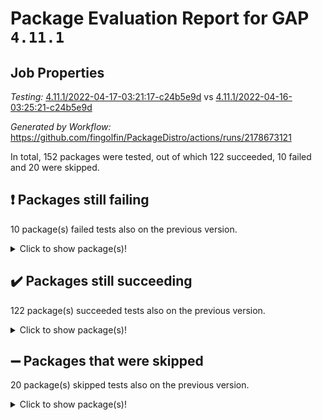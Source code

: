 # Package Evaluation Report for GAP `4.11.1`

## Job Properties

*Testing:* [4.11.1/2022-04-17-03:21:17-c24b5e9d](https://github.com/fingolfin/PackageDistro/blob/data/reports/4.11.1/2022-04-17-03:21:17-c24b5e9d) vs [4.11.1/2022-04-16-03:25:21-c24b5e9d](https://github.com/fingolfin/PackageDistro/blob/data/reports/4.11.1/2022-04-16-03:25:21-c24b5e9d)

*Generated by Workflow:* https://github.com/fingolfin/PackageDistro/actions/runs/2178673121

In total, 152 packages were tested, out of which 122 succeeded, 10 failed and 20 were skipped.

## :exclamation: Packages still failing

10 package(s) failed tests also on the previous version.
<details><summary>Click to show package(s)!</summary>

- fining 1.4.1 [(failure)](https://github.com/fingolfin/PackageDistro/runs/6051417870?check_suite_focus=true)
- francy 1.2.4 [(failure)](https://github.com/fingolfin/PackageDistro/runs/6051417953?check_suite_focus=true)
- hap 1.38 [(failure)](https://github.com/fingolfin/PackageDistro/runs/6051418082?check_suite_focus=true)
- normalizinterface 1.3.2 [(failure)](https://github.com/fingolfin/PackageDistro/runs/6051418629?check_suite_focus=true)
- packagemanager 1.2 [(failure)](https://github.com/fingolfin/PackageDistro/runs/6051418758?check_suite_focus=true)
- recog 1.3.2 [(failure)](https://github.com/fingolfin/PackageDistro/runs/6051419004?check_suite_focus=true)
- semigroups 4.0.0 [(failure)](https://github.com/fingolfin/PackageDistro/runs/6051419109?check_suite_focus=true)
- transgrp 3.6.1 [(failure)](https://github.com/fingolfin/PackageDistro/runs/6051419421?check_suite_focus=true)
- unitlib 4.0.0 [(failure)](https://github.com/fingolfin/PackageDistro/runs/6051419515?check_suite_focus=true)
- yangbaxter 0.9.0 [(failure)](https://github.com/fingolfin/PackageDistro/runs/6051419675?check_suite_focus=true)
</details>

## :heavy_check_mark: Packages still succeeding

122 package(s) succeeded tests also on the previous version.
<details><summary>Click to show package(s)!</summary>

- ace 5.4 [(success)](https://github.com/fingolfin/PackageDistro/runs/6051417006?check_suite_focus=true)
- aclib 1.3.2 [(success)](https://github.com/fingolfin/PackageDistro/runs/6051417020?check_suite_focus=true)
- agt 0.2 [(success)](https://github.com/fingolfin/PackageDistro/runs/6051417044?check_suite_focus=true)
- alnuth 3.2.1 [(success)](https://github.com/fingolfin/PackageDistro/runs/6051417063?check_suite_focus=true)
- anupq 3.2.6 [(success)](https://github.com/fingolfin/PackageDistro/runs/6051417083?check_suite_focus=true)
- atlasrep 2.1.2 [(success)](https://github.com/fingolfin/PackageDistro/runs/6051417103?check_suite_focus=true)
- autodoc 2022.03.10 [(success)](https://github.com/fingolfin/PackageDistro/runs/6051417128?check_suite_focus=true)
- automata 1.15 [(success)](https://github.com/fingolfin/PackageDistro/runs/6051417149?check_suite_focus=true)
- automgrp 1.3.2 [(success)](https://github.com/fingolfin/PackageDistro/runs/6051417161?check_suite_focus=true)
- autpgrp 1.10.2 [(success)](https://github.com/fingolfin/PackageDistro/runs/6051417181?check_suite_focus=true)
- cap 2022.04-02 [(success)](https://github.com/fingolfin/PackageDistro/runs/6051417193?check_suite_focus=true)
- caratinterface 2.3.3 [(success)](https://github.com/fingolfin/PackageDistro/runs/6051417208?check_suite_focus=true)
- cddinterface 2020.06.24 [(success)](https://github.com/fingolfin/PackageDistro/runs/6051417228?check_suite_focus=true)
- circle 1.6.4 [(success)](https://github.com/fingolfin/PackageDistro/runs/6051417244?check_suite_focus=true)
- cohomolo 1.6.10 [(success)](https://github.com/fingolfin/PackageDistro/runs/6051417271?check_suite_focus=true)
- congruence 1.2.3 [(success)](https://github.com/fingolfin/PackageDistro/runs/6051417296?check_suite_focus=true)
- corelg 1.56 [(success)](https://github.com/fingolfin/PackageDistro/runs/6051417313?check_suite_focus=true)
- crime 1.6 [(success)](https://github.com/fingolfin/PackageDistro/runs/6051417339?check_suite_focus=true)
- crisp 1.4.5 [(success)](https://github.com/fingolfin/PackageDistro/runs/6051417366?check_suite_focus=true)
- crypting 0.10 [(success)](https://github.com/fingolfin/PackageDistro/runs/6051417394?check_suite_focus=true)
- cryst 4.1.24 [(success)](https://github.com/fingolfin/PackageDistro/runs/6051417424?check_suite_focus=true)
- crystcat 1.1.9 [(success)](https://github.com/fingolfin/PackageDistro/runs/6051417461?check_suite_focus=true)
- ctbllib 1.3.3 [(success)](https://github.com/fingolfin/PackageDistro/runs/6051417501?check_suite_focus=true)
- cubefree 1.19 [(success)](https://github.com/fingolfin/PackageDistro/runs/6051417527?check_suite_focus=true)
- curlinterface 2.2.2 [(success)](https://github.com/fingolfin/PackageDistro/runs/6051417564?check_suite_focus=true)
- cvec 2.7.5 [(success)](https://github.com/fingolfin/PackageDistro/runs/6051417600?check_suite_focus=true)
- datastructures 0.2.7 [(success)](https://github.com/fingolfin/PackageDistro/runs/6051417645?check_suite_focus=true)
- deepthought 1.0.5 [(success)](https://github.com/fingolfin/PackageDistro/runs/6051417680?check_suite_focus=true)
- design 1.7 [(success)](https://github.com/fingolfin/PackageDistro/runs/6051417710?check_suite_focus=true)
- difsets 2.3.1 [(success)](https://github.com/fingolfin/PackageDistro/runs/6051417741?check_suite_focus=true)
- digraphs 1.5.2 [(success)](https://github.com/fingolfin/PackageDistro/runs/6051417767?check_suite_focus=true)
- edim 1.3.5 [(success)](https://github.com/fingolfin/PackageDistro/runs/6051417781?check_suite_focus=true)
- example 4.3.0 [(success)](https://github.com/fingolfin/PackageDistro/runs/6051417805?check_suite_focus=true)
- factint 1.6.3 [(success)](https://github.com/fingolfin/PackageDistro/runs/6051417822?check_suite_focus=true)
- ferret 1.0.7 [(success)](https://github.com/fingolfin/PackageDistro/runs/6051417836?check_suite_focus=true)
- fga 1.4.0 [(success)](https://github.com/fingolfin/PackageDistro/runs/6051417852?check_suite_focus=true)
- float 1.0.3 [(success)](https://github.com/fingolfin/PackageDistro/runs/6051417882?check_suite_focus=true)
- format 1.4.3 [(success)](https://github.com/fingolfin/PackageDistro/runs/6051417897?check_suite_focus=true)
- forms 1.2.7 [(success)](https://github.com/fingolfin/PackageDistro/runs/6051417908?check_suite_focus=true)
- fplsa 1.2.5 [(success)](https://github.com/fingolfin/PackageDistro/runs/6051417926?check_suite_focus=true)
- fr 2.4.8 [(success)](https://github.com/fingolfin/PackageDistro/runs/6051417939?check_suite_focus=true)
- fwtree 1.3 [(success)](https://github.com/fingolfin/PackageDistro/runs/6051417963?check_suite_focus=true)
- gbnp 1.0.5 [(success)](https://github.com/fingolfin/PackageDistro/runs/6051417975?check_suite_focus=true)
- generalizedmorphismsforcap 2022.03-03 [(success)](https://github.com/fingolfin/PackageDistro/runs/6051417984?check_suite_focus=true)
- genss 1.6.6 [(success)](https://github.com/fingolfin/PackageDistro/runs/6051417993?check_suite_focus=true)
- gradedringforhomalg 2022.03-01 [(success)](https://github.com/fingolfin/PackageDistro/runs/6051418001?check_suite_focus=true)
- grape 4.8.5 [(success)](https://github.com/fingolfin/PackageDistro/runs/6051418010?check_suite_focus=true)
- groupoids 1.69 [(success)](https://github.com/fingolfin/PackageDistro/runs/6051418016?check_suite_focus=true)
- grpconst 2.6.2 [(success)](https://github.com/fingolfin/PackageDistro/runs/6051418029?check_suite_focus=true)
- guarana 0.96.3 [(success)](https://github.com/fingolfin/PackageDistro/runs/6051418045?check_suite_focus=true)
- guava 3.15 [(success)](https://github.com/fingolfin/PackageDistro/runs/6051418060?check_suite_focus=true)
- hapcryst 0.1.14 [(success)](https://github.com/fingolfin/PackageDistro/runs/6051418107?check_suite_focus=true)
- hecke 1.5.3 [(success)](https://github.com/fingolfin/PackageDistro/runs/6051418126?check_suite_focus=true)
- help 3.5 [(success)](https://github.com/fingolfin/PackageDistro/runs/6051418144?check_suite_focus=true)
- idrel 2.43 [(success)](https://github.com/fingolfin/PackageDistro/runs/6051418174?check_suite_focus=true)
- images 1.3.1 [(success)](https://github.com/fingolfin/PackageDistro/runs/6051418190?check_suite_focus=true)
- intpic 0.2.4 [(success)](https://github.com/fingolfin/PackageDistro/runs/6051418216?check_suite_focus=true)
- io 4.7.2 [(success)](https://github.com/fingolfin/PackageDistro/runs/6051418237?check_suite_focus=true)
- irredsol 1.4.3 [(success)](https://github.com/fingolfin/PackageDistro/runs/6051418257?check_suite_focus=true)
- json 2.1.0 [(success)](https://github.com/fingolfin/PackageDistro/runs/6051418280?check_suite_focus=true)
- jupyterkernel 1.4.1 [(success)](https://github.com/fingolfin/PackageDistro/runs/6051418301?check_suite_focus=true)
- jupyterviz 1.5.1 [(success)](https://github.com/fingolfin/PackageDistro/runs/6051418321?check_suite_focus=true)
- kan 1.34 [(success)](https://github.com/fingolfin/PackageDistro/runs/6051418350?check_suite_focus=true)
- kbmag 1.5.9 [(success)](https://github.com/fingolfin/PackageDistro/runs/6051418373?check_suite_focus=true)
- laguna 3.9.4 [(success)](https://github.com/fingolfin/PackageDistro/runs/6051418398?check_suite_focus=true)
- liealgdb 2.2.1 [(success)](https://github.com/fingolfin/PackageDistro/runs/6051418425?check_suite_focus=true)
- liepring 2.6 [(success)](https://github.com/fingolfin/PackageDistro/runs/6051418451?check_suite_focus=true)
- liering 2.4.2 [(success)](https://github.com/fingolfin/PackageDistro/runs/6051418474?check_suite_focus=true)
- linearalgebraforcap 2022.04-02 [(success)](https://github.com/fingolfin/PackageDistro/runs/6051418502?check_suite_focus=true)
- loops 3.4.1 [(success)](https://github.com/fingolfin/PackageDistro/runs/6051418518?check_suite_focus=true)
- lpres 1.0.3 [(success)](https://github.com/fingolfin/PackageDistro/runs/6051418528?check_suite_focus=true)
- majoranaalgebras 1.4 [(success)](https://github.com/fingolfin/PackageDistro/runs/6051418537?check_suite_focus=true)
- mapclass 1.4.5 [(success)](https://github.com/fingolfin/PackageDistro/runs/6051418549?check_suite_focus=true)
- matgrp 0.64 [(success)](https://github.com/fingolfin/PackageDistro/runs/6051418559?check_suite_focus=true)
- modisom 2.5.1 [(success)](https://github.com/fingolfin/PackageDistro/runs/6051418568?check_suite_focus=true)
- modulepresentationsforcap 2022.03-02 [(success)](https://github.com/fingolfin/PackageDistro/runs/6051418573?check_suite_focus=true)
- monoidalcategories 2022.03-02 [(success)](https://github.com/fingolfin/PackageDistro/runs/6051418576?check_suite_focus=true)
- nconvex 2020.11-04 [(success)](https://github.com/fingolfin/PackageDistro/runs/6051418583?check_suite_focus=true)
- nilmat 1.4.1 [(success)](https://github.com/fingolfin/PackageDistro/runs/6051418594?check_suite_focus=true)
- nock 1.5 [(success)](https://github.com/fingolfin/PackageDistro/runs/6051418611?check_suite_focus=true)
- nq 2.5.8 [(success)](https://github.com/fingolfin/PackageDistro/runs/6051418650?check_suite_focus=true)
- numericalsgps 1.3.0 [(success)](https://github.com/fingolfin/PackageDistro/runs/6051418689?check_suite_focus=true)
- openmath 11.5.0 [(success)](https://github.com/fingolfin/PackageDistro/runs/6051418711?check_suite_focus=true)
- orb 4.8.4 [(success)](https://github.com/fingolfin/PackageDistro/runs/6051418735?check_suite_focus=true)
- patternclass 2.4.2 [(success)](https://github.com/fingolfin/PackageDistro/runs/6051418781?check_suite_focus=true)
- permut 2.0.4 [(success)](https://github.com/fingolfin/PackageDistro/runs/6051418808?check_suite_focus=true)
- polenta 1.3.10 [(success)](https://github.com/fingolfin/PackageDistro/runs/6051418837?check_suite_focus=true)
- polymaking 0.8.6 [(success)](https://github.com/fingolfin/PackageDistro/runs/6051418855?check_suite_focus=true)
- primgrp 3.4.1 [(success)](https://github.com/fingolfin/PackageDistro/runs/6051418878?check_suite_focus=true)
- profiling 2.5.0 [(success)](https://github.com/fingolfin/PackageDistro/runs/6051418896?check_suite_focus=true)
- qpa 1.33 [(success)](https://github.com/fingolfin/PackageDistro/runs/6051418910?check_suite_focus=true)
- quagroup 1.8.3 [(success)](https://github.com/fingolfin/PackageDistro/runs/6051418929?check_suite_focus=true)
- radiroot 2.9 [(success)](https://github.com/fingolfin/PackageDistro/runs/6051418946?check_suite_focus=true)
- rcwa 4.6.4 [(success)](https://github.com/fingolfin/PackageDistro/runs/6051418958?check_suite_focus=true)
- rds 1.8 [(success)](https://github.com/fingolfin/PackageDistro/runs/6051418977?check_suite_focus=true)
- repndecomp 1.2.1 [(success)](https://github.com/fingolfin/PackageDistro/runs/6051419034?check_suite_focus=true)
- repsn 3.1.0 [(success)](https://github.com/fingolfin/PackageDistro/runs/6051419055?check_suite_focus=true)
- resclasses 4.7.2 [(success)](https://github.com/fingolfin/PackageDistro/runs/6051419077?check_suite_focus=true)
- scscp 2.3.1 [(success)](https://github.com/fingolfin/PackageDistro/runs/6051419093?check_suite_focus=true)
- sglppow 2.2 [(success)](https://github.com/fingolfin/PackageDistro/runs/6051419126?check_suite_focus=true)
- sgpviz 0.999.5 [(success)](https://github.com/fingolfin/PackageDistro/runs/6051419144?check_suite_focus=true)
- simpcomp 2.1.14 [(success)](https://github.com/fingolfin/PackageDistro/runs/6051419169?check_suite_focus=true)
- singular 2020.12.18 [(success)](https://github.com/fingolfin/PackageDistro/runs/6051419196?check_suite_focus=true)
- sla 1.5.3 [(success)](https://github.com/fingolfin/PackageDistro/runs/6051419211?check_suite_focus=true)
- smallgrp 1.5 [(success)](https://github.com/fingolfin/PackageDistro/runs/6051419231?check_suite_focus=true)
- smallsemi 0.6.13 [(success)](https://github.com/fingolfin/PackageDistro/runs/6051419248?check_suite_focus=true)
- sonata 2.9.3 [(success)](https://github.com/fingolfin/PackageDistro/runs/6051419269?check_suite_focus=true)
- sophus 1.25 [(success)](https://github.com/fingolfin/PackageDistro/runs/6051419290?check_suite_focus=true)
- spinsym 1.5.2 [(success)](https://github.com/fingolfin/PackageDistro/runs/6051419314?check_suite_focus=true)
- symbcompcc 1.3.2 [(success)](https://github.com/fingolfin/PackageDistro/runs/6051419339?check_suite_focus=true)
- thelma 1.3 [(success)](https://github.com/fingolfin/PackageDistro/runs/6051419360?check_suite_focus=true)
- tomlib 1.2.9 [(success)](https://github.com/fingolfin/PackageDistro/runs/6051419378?check_suite_focus=true)
- toric 1.9.5 [(success)](https://github.com/fingolfin/PackageDistro/runs/6051419402?check_suite_focus=true)
- ugaly 4.0.2 [(success)](https://github.com/fingolfin/PackageDistro/runs/6051419457?check_suite_focus=true)
- unipot 1.5 [(success)](https://github.com/fingolfin/PackageDistro/runs/6051419476?check_suite_focus=true)
- utils 0.72 [(success)](https://github.com/fingolfin/PackageDistro/runs/6051419551?check_suite_focus=true)
- uuid 0.7 [(success)](https://github.com/fingolfin/PackageDistro/runs/6051419580?check_suite_focus=true)
- walrus 0.9991 [(success)](https://github.com/fingolfin/PackageDistro/runs/6051419604?check_suite_focus=true)
- wedderga 4.10.1 [(success)](https://github.com/fingolfin/PackageDistro/runs/6051419625?check_suite_focus=true)
- xmod 2.86 [(success)](https://github.com/fingolfin/PackageDistro/runs/6051419642?check_suite_focus=true)
- xmodalg 1.18 [(success)](https://github.com/fingolfin/PackageDistro/runs/6051419654?check_suite_focus=true)
- zeromqinterface 0.13 [(success)](https://github.com/fingolfin/PackageDistro/runs/6051419683?check_suite_focus=true)
</details>

## :heavy_minus_sign: Packages that were skipped

20 package(s) skipped tests also on the previous version.
<details><summary>Click to show package(s)!</summary>

- 4ti2interface 2022.03-01 [(skipped)](https://github.com/fingolfin/PackageDistro/runs/6051394612?check_suite_focus=true)
- browse 1.8.14 [(skipped)](https://github.com/fingolfin/PackageDistro/runs/6051394612?check_suite_focus=true)
- examplesforhomalg 2022.03-01 [(skipped)](https://github.com/fingolfin/PackageDistro/runs/6051394612?check_suite_focus=true)
- gapdoc 1.6.5 [(skipped)](https://github.com/fingolfin/PackageDistro/runs/6051394612?check_suite_focus=true)
- gauss 2022.03-01 [(skipped)](https://github.com/fingolfin/PackageDistro/runs/6051394612?check_suite_focus=true)
- gaussforhomalg 2022.03-01 [(skipped)](https://github.com/fingolfin/PackageDistro/runs/6051394612?check_suite_focus=true)
- gradedmodules 2022.03-01 [(skipped)](https://github.com/fingolfin/PackageDistro/runs/6051394612?check_suite_focus=true)
- homalg 2022.03-01 [(skipped)](https://github.com/fingolfin/PackageDistro/runs/6051394612?check_suite_focus=true)
- homalgtocas 2022.03-01 [(skipped)](https://github.com/fingolfin/PackageDistro/runs/6051394612?check_suite_focus=true)
- io_forhomalg 2022.03-01 [(skipped)](https://github.com/fingolfin/PackageDistro/runs/6051394612?check_suite_focus=true)
- itc 1.5.1 [(skipped)](https://github.com/fingolfin/PackageDistro/runs/6051394612?check_suite_focus=true)
- localizeringforhomalg 2022.03-01 [(skipped)](https://github.com/fingolfin/PackageDistro/runs/6051394612?check_suite_focus=true)
- matricesforhomalg 2022.03-02 [(skipped)](https://github.com/fingolfin/PackageDistro/runs/6051394612?check_suite_focus=true)
- modules 2022.03-01 [(skipped)](https://github.com/fingolfin/PackageDistro/runs/6051394612?check_suite_focus=true)
- polycyclic 2.16 [(skipped)](https://github.com/fingolfin/PackageDistro/runs/6051394612?check_suite_focus=true)
- ringsforhomalg 2022.03-01 [(skipped)](https://github.com/fingolfin/PackageDistro/runs/6051394612?check_suite_focus=true)
- sco 2022.03-01 [(skipped)](https://github.com/fingolfin/PackageDistro/runs/6051394612?check_suite_focus=true)
- toolsforhomalg 2022.04-01 [(skipped)](https://github.com/fingolfin/PackageDistro/runs/6051394612?check_suite_focus=true)
- toricvarieties 2022.03.23 [(skipped)](https://github.com/fingolfin/PackageDistro/runs/6051394612?check_suite_focus=true)
- xgap 4.31 [(skipped)](https://github.com/fingolfin/PackageDistro/runs/6051394612?check_suite_focus=true)
</details>

